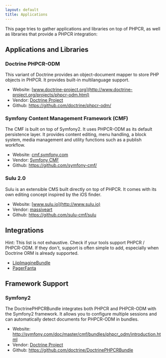 ```yaml
---
layout: default
title: Applications
---
```


This page tries to gather applications and libraries on top of PHPCR, as well as libraries that provide a PHPCR integration:

## Applications and Libraries

### Doctrine PHPCR-ODM

This variant of Doctrine provides an object-document mapper to store PHP 
objects in PHPCR. It provides built-in multilanguage support.

* Website: [www.doctrine-project.org](http://www.doctrine-project.org/projects/phpcr-odm.html)
* Vendor: [Doctrine Project](http://www.doctrine-project.org)
* Github: https://github.com/doctrine/phpcr-odm/

### Symfony Content Management Framework (CMF)

The CMF is built on top of Symfony2. It uses PHPCR-ODM as its default
persistence layer. It provides content editing, menu handling, a block system,
media management and utility functions such as a publish workflow.

* Website: [cmf.symfony.com](http://cmf.symfony.com)
* Vendor: [Symfony CMF](http://cmf.symfony.com)
* Github: https://github.com/symfony-cmf/

### Sulu 2.0

Sulu is an extensible CMS built directly on top of PHPCR. It comes with its own
editing concept inspired by the iOS finder.

* Website: [www.sulu.io](http://www.sulu.io)
* Vendor: [massiveart](http://www.massiveart.com)
* Github: https://github.com/sulu-cmf/sulu

## Integrations

Hint: This list is not exhaustive. Check if your tools support PHPCR / 
PHPCR-ODM. If they don't, support is often simple to add, especially when
Doctrine ORM is already supported.

* [LiipImagineBundle](https://github.com/liip/LiipImagineBundle/)
* [PagerFanta](https://github.com/whiteoctober/pagerfanta)

## Framework Support

### Symfony2

The DoctrinePHPCRBundle integrates both PHPCR and PHPCR-ODM with the Symfony2
framework. It allows you to configure multiple sessions and can automatically
detect documents for PHPCR-ODM in bundles.

* Website: http://symfony.com/doc/master/cmf/bundles/phpcr_odm/introduction.html
* Vendor: [Doctrine Project](http://www.doctrine-project.org)
* Github: https://github.com/doctrine/DoctrinePHPCRBundle
